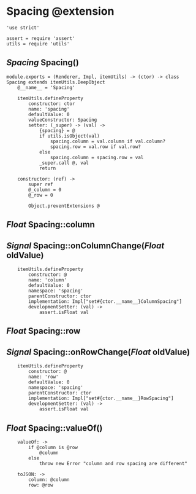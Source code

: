 Spacing @extension
==================

	'use strict'

	assert = require 'assert'
	utils = require 'utils'

*Spacing* Spacing()
-------------------

	module.exports = (Renderer, Impl, itemUtils) -> (ctor) -> class Spacing extends itemUtils.DeepObject
		@__name__ = 'Spacing'

		itemUtils.defineProperty
			constructor: ctor
			name: 'spacing'
			defaultValue: 0
			valueConstructor: Spacing
			setter: (_super) -> (val) ->
				{spacing} = @
				if utils.isObject(val)
					spacing.column = val.column if val.column?
					spacing.row = val.row if val.row?
				else
					spacing.column = spacing.row = val
				_super.call @, val
				return

		constructor: (ref) ->
			super ref
			@_column = 0
			@_row = 0

			Object.preventExtensions @

*Float* Spacing::column
-----------------------

## *Signal* Spacing::onColumnChange(*Float* oldValue)

		itemUtils.defineProperty
			constructor: @
			name: 'column'
			defaultValue: 0
			namespace: 'spacing'
			parentConstructor: ctor
			implementation: Impl["set#{ctor.__name__}ColumnSpacing"]
			developmentSetter: (val) ->
				assert.isFloat val

*Float* Spacing::row
--------------------

## *Signal* Spacing::onRowChange(*Float* oldValue)

		itemUtils.defineProperty
			constructor: @
			name: 'row'
			defaultValue: 0
			namespace: 'spacing'
			parentConstructor: ctor
			implementation: Impl["set#{ctor.__name__}RowSpacing"]
			developmentSetter: (val) ->
				assert.isFloat val

*Float* Spacing::valueOf()
--------------------------

		valueOf: ->
			if @column is @row
				@column
			else
				throw new Error "column and row spacing are different"

		toJSON: ->
			column: @column
			row: @row
